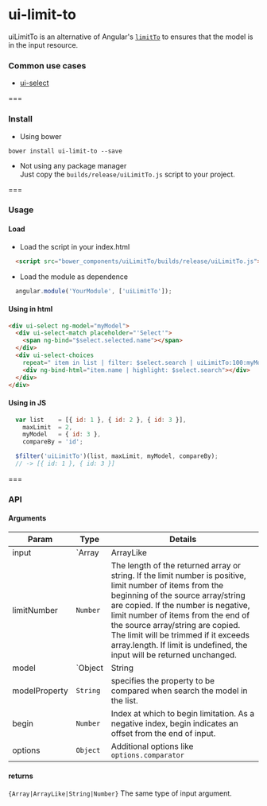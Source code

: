 # ui-limit-to
uiLimitTo is an alternative of Angular's [`limitTo`](https://docs.angularjs.org/api/ng/filter/limitTo) to ensures that the model is in the input resource.

### Common use cases
* [ui-select](https://github.com/angular-ui/ui-select)

===

### Install
* Using bower
```
bower install ui-limit-to --save
```

* Not using any package manager <br/>
Just copy the `builds/release/uiLimitTo.js` script to your project.

===

### Usage

#### Load
*  Load the script in your index.html

```html
  <script src="bower_components/uiLimitTo/builds/release/uiLimitTo.js"></script>
```
 * Load the module as dependence

```javascript
  angular.module('YourModule', ['uiLimitTo']);
```

#### Using in html
```html
<div ui-select ng-model="myModel">
  <div ui-select-match placeholder="'Select'">
    <span ng-bind="$select.selected.name"></span>
  </div>
  <div ui-select-choices
    repeat=" item in list | filter: $select.search | uiLimitTo:100:myModel:'id' track by item.id ">
    <div ng-bind-html="item.name | highlight: $select.search"></div>
  </div>
</div>
```

#### Using in JS
```javascript
  var list    = [{ id: 1 }, { id: 2 }, { id: 3 }],
    maxLimit  = 2,
    myModel   = { id: 3 },
    compareBy = 'id'; 

  $filter('uiLimitTo')(list, maxLimit, myModel, compareBy);
  // -> [{ id: 1 }, { id: 3 }]
```

===

### API 
#### Arguments
|Param|Type|Details|
|---|---|---|
input| `Array|ArrayLike|String|Number` | resource which will be limited.
limitNumber | `Number` | The length of the returned array or string. If the limit number is positive, limit number of items from the beginning of the source array/string are copied. If the number is negative, limit number of items from the end of the source array/string are copied. The limit will be trimmed if it exceeds array.length. If limit is undefined, the input will be returned unchanged.
model | `Object|String|Number`| resource which will be searched in list.
modelProperty | `String` | specifies the property to be compared when search the model in the list.
begin | `Number` | Index at which to begin limitation. As a negative index, begin indicates an offset from the end of input.
options | `Object` | Additional options like `options.comparator`

#### returns
`{Array|ArrayLike|String|Number}` The same type of input argument.
